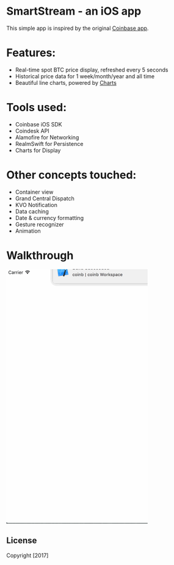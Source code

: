 # SmartStream - an iOS app

This simple app is inspired by the original [Coinbase app](https://itunes.apple.com/us/app/coinbase-bitcoin-ethereum-wallet/id886427730).

# Features:
- Real-time spot BTC price display, refreshed every 5 seconds
- Historical price data for 1 week/month/year and all time
- Beautiful line charts, powered by [Charts](https://github.com/danielgindi/Charts)

# Tools used:
- Coinbase iOS SDK
- Coindesk API
- Alamofire for Networking
- RealmSwift for Persistence
- Charts for Display

# Other concepts touched:
- Container view
- Grand Central Dispatch
- KVO Notification
- Data caching
- Date & currency formatting
- Gesture recognizer
- Animation

# Walkthrough

![Video Walkthrough](coinb_app.gif "Video Walkthrough")

## License

Copyright [2017]
